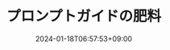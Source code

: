 ---
weight: 60
title: "プロンプトガイドの肥料"
description: "いつかプロンプトガイドに載るかもしれない雑記"
icon: "Compost"
date: "2024-01-18T06:57:53+09:00"
lastmod: "2024-01-18T06:57:53+09:00"
draft: true
toc: true
---